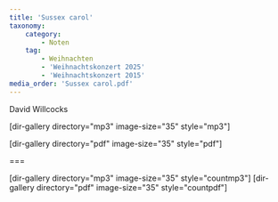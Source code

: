 ```yaml
---
title: 'Sussex carol'
taxonomy:
    category:
        - Noten
    tag:
        - Weihnachten
        - 'Weihnachtskonzert 2025'
        - 'Weihnachtskonzert 2015'
media_order: 'Sussex carol.pdf'
---
```


David Willcocks

[dir-gallery directory="mp3" image-size="35" style="mp3"]

[dir-gallery directory="pdf" image-size="35" style="pdf"]

===

[dir-gallery directory="mp3" image-size="35" style="countmp3"]
[dir-gallery directory="pdf" image-size="35" style="countpdf"]